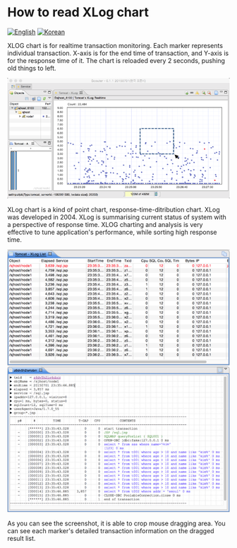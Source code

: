 # How to read XLog chart
[![English](https://img.shields.io/badge/language-English-orange.svg)](Reading-XLog.md) [![Korean](https://img.shields.io/badge/language-Korean-blue.svg)](Reading-XLog_kr.md)

XLOG chart is for realtime transaction monitoring. Each marker represents individual transaction. X-axis is for the end time of transaction, and Y-axis is for the response time of it. The chart is reloaded every 2 seconds, pushing old things to left.

![XLog](../img/client/xlog.png)

XLog chart is a kind of point chart, response-time-ditribution chart. XLog was developed in 2004. XLog is summarising current status of system with a perspective of response time. XLOG charting and analysis is very effective to tune application's performance, while sorting high response time.

![TxList](../img/client/xlog_txlist.png)
![Profile](../img/client/xlog_profile.png)

As you can see the screenshot, it is able to crop mouse dragging area. You can see each marker's detailed transaction information on the dragged result list.

